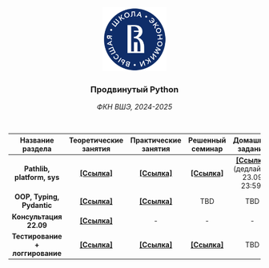 <div align="center">
    <a href="https://github.com/Palladain/Deep_Python_2024">
        <img src="branding/logo/hse.svg" height="128px" width="128px">
    </a>
    <h3>
        <b>
            Продвинутый Python
        </b>
    </h3>
    <p>
        <i>
            ФКН ВШЭ, 2024-2025
        </i>
    </p>
</div>

<br>

| **Название раздела**                   | **Теоретические занятия**  | **Практические занятия**   | **Решенный семинар**        | **Домашнее задание**        |
|:--------------------------------------:|:--------------------------:|:--------------------------:|:---------------------------:|:---------------------------:|
| **Pathlib, platform, sys**                     | [**[Ссылка]**][01/lecture] | [**[Ссылка]**][01/seminar] | [**[Ссылка]**][01/seminar_solved] | [**[Ссылка]**](https://classroom.github.com/a/gOHVueYG) (дедлайн - 23.09 23:59)
| **OOP, Typing, Pydantic**                     | [**[Ссылка]**][02/lecture] | [**[Ссылка]**][02/seminar] | TBD | TBD
| **Консультация 22.09**                     | [**[Ссылка]**](https://colab.research.google.com/drive/1F6wlp7qqpA4_xiKa_nsDBOG4WdMdONWu?usp=sharing) | - | - | -
| **Тестирование + логгирование**                     | [**[Ссылка]**][03/lecture] | [**[Ссылка]**][03/seminar]  | [**[Ссылка]**][03/seminar] | TBD


<!-- --- --- --- --- --- --- --- --- --- --- --- --- --- --- --- --- --- --->

[01/lecture]: Lectures/Deep_Lecture_01.ipynb
[01/seminar]: Seminars/Deep_Seminar_01.ipynb
[01/seminar_solved]: Seminars/Deep_Seminar_01_solved.ipynb
[02/lecture]: Lectures/Deep_Lecture_02.ipynb
[02/seminar]: Seminars/Deep_Seminar_02.ipynb
[03/lecture]: Lectures/Deep_Lecture_03.ipynb
[03/seminar]: Seminars/Deep_Seminar_03.ipynb
